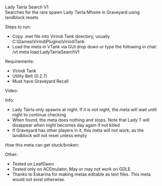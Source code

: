 Lady Tairla Search V1  
Searches for the rare spawn Lady Tairla Mhoire in Graveyard using landblock resets

Steps to run:
- Copy .met file into Virindi Tank directory, usually C:\Games\VirindiPlugins\VirindiTank
- Load the meta in VTank via GUI drop down or type the following in chat: /vt meta load LadyTairlaSearchV1

Requirements:
- Virindi Tank
- Utility Belt (0.2.7)
- Must have Graveyard Recall

Video:

Info:
- Lady Tairla only spawns at night.  If it is not night, the meta will wait until night to continue checking
- When found, the meta does nothing and stops.  Note that Lady T will disappear when night becomes day again if not killed
- If Graveyard has other players in it, this meta will not work, as the landblock will not reset unless empty

How this meta can get stuck/broken:

Other:
- Tested on LeafDawn
- Tested only on ACEmulator.  May or may not work on GDLE.
- Thanks to Eskarina for making metas editable as text files.   This meta would not exist otherwise.